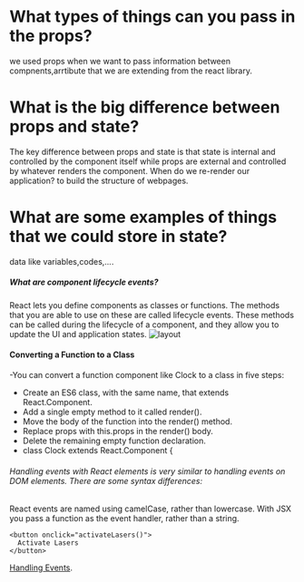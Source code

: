 # What types of things can you pass in the props?
we used props when we want to pass information between compnents,arrtibute that we are extending from the react library.

# What is the big difference between props and state?
The key difference between props and state is that state is internal and controlled by the component itself while props are external and controlled by whatever renders the component.
When do we re-render our application?
to build the structure of webpages.
# What are some examples of things that we could store in state?
data like variables,codes,....


##### What are component lifecycle events?
React lets you define components as classes or functions. The methods that you are able to use on these are called lifecycle events. These methods can be called during the lifecycle of a component, and they allow you to update the UI and application states.
![layout ](https://miro.medium.com/max/2000/0*pqn5ljaOw4kWrUdF)
#### Converting a Function to a Class
-You can convert a function component like Clock to a class in five steps:

- Create an ES6 class, with the same name, that extends React.Component.
- Add a single empty method to it called render().
- Move the body of the function into the render() method.
- Replace props with this.props in the render() body.
- Delete the remaining empty function declaration.
- class Clock extends React.Component {


 ######  Handling events with React elements is very similar to handling events on DOM elements. There are some syntax differences:

React events are named using camelCase, rather than lowercase.
With JSX you pass a function as the event handler, rather than a string.
```
<button onclick="activateLasers()">
  Activate Lasers
</button>
```


[Handling Events](https://reactjs.org/docs/handling-events.html).
